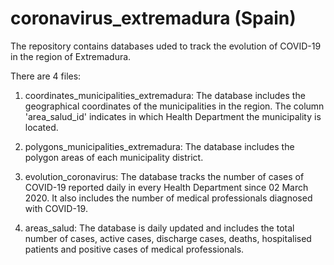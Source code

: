 # coronavirus_extremadura (Spain)

The repository contains databases uded to track the evolution of COVID-19 in the region of Extremadura.

There are 4 files:

1. coordinates_municipalities_extremadura: The database includes the geographical coordinates of the municipalities in the region. The column 'area_salud_id' indicates in which Health Department the municipality is located.

2. polygons_municipalities_extremadura: The database includes the polygon areas of each municipality district. 

3. evolution_coronavirus: The database tracks the number of cases of COVID-19 reported daily in every Health Department since 02 March 2020. It also includes the number of medical professionals diagnosed with COVID-19.

4. areas_salud: The database is daily updated and includes the total number of cases, active cases, discharge cases, deaths, hospitalised patients and positive cases of medical professionals.


